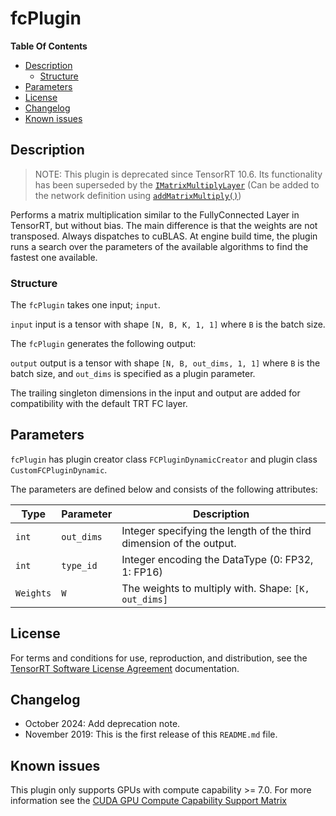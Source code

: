 # fcPlugin

**Table Of Contents**
- [Description](#description)
    * [Structure](#structure)
- [Parameters](#parameters)
- [License](#license)
- [Changelog](#changelog)
- [Known issues](#known-issues)


## Description

> NOTE: This plugin is deprecated since TensorRT 10.6. Its functionality has been superseded by the [`IMatrixMultiplyLayer`](https://docs.nvidia.com/deeplearning/tensorrt/api/c_api/classnvinfer1_1_1_i_matrix_multiply_layer.html) (Can be added to the network definition using [`addMatrixMultiply()`](https://docs.nvidia.com/deeplearning/tensorrt/api/c_api/classnvinfer1_1_1_i_network_definition.html#acf109d93e91c86afbd263f5fea29ffe8))

Performs a matrix multiplication similar to the FullyConnected Layer in TensorRT, but without bias. The main difference is that the weights are not transposed.
Always dispatches to cuBLAS. At engine build time, the plugin runs a search over the parameters of the available algorithms to find the fastest one available.


### Structure

The `fcPlugin` takes one input; `input`.

`input`
input is a tensor with shape `[N, B, K, 1, 1]` where `B` is the batch size.


The `fcPlugin` generates the following output:

`output`
output is a tensor with shape `[N, B, out_dims, 1, 1]` where `B` is the batch size, and `out_dims` is specified as a plugin parameter.

The trailing singleton dimensions in the input and output are added for compatibility with the default TRT FC layer.

## Parameters

`fcPlugin` has plugin creator class `FCPluginDynamicCreator` and plugin class `CustomFCPluginDynamic`.

The parameters are defined below and consists of the following attributes:

| Type     | Parameter                               | Description
|----------|-----------------------------------------|-------------------------------------------------------------------
|`int`     |`out_dims`                               |Integer specifying the length of the third dimension of the output.
|`int`     |`type_id`                                |Integer encoding the DataType (0: FP32, 1: FP16)
|`Weights` |`W`                                      |The weights to multiply with. Shape: `[K, out_dims]`


## License

For terms and conditions for use, reproduction, and distribution, see the [TensorRT Software License Agreement](https://docs.nvidia.com/deeplearning/sdk/tensorrt-sla/index.html)
documentation.


## Changelog

- October 2024: Add deprecation note.
- November 2019: This is the first release of this `README.md` file.


## Known issues

This plugin only supports GPUs with compute capability >= 7.0. For more information see the [CUDA GPU Compute Capability Support Matrix](https://developer.nvidia.com/cuda-gpus#compute)
